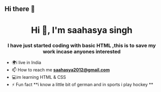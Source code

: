 ## Hi there 👋

<!--
**Saahasyasingh/saahasyasingh** is a ✨ _special_ ✨ repository because its `README.md` (this file) appears on your GitHub profile.

Here are some ideas to get you started:

- 🔭 I’m currently working on ...
- 🌱 I’m currently learning ...
- 👯 I’m looking to collaborate on ...
- 🤔 I’m looking for help with ...
- 💬 Ask me about ...
- 📫 How to reach me: ...
- 😄 Pronouns: ...
- ⚡ Fun fact: ...
-->
<h1 align="center">Hi 👋, I'm saahasya singh</h1>
<h3 align="center">I have just started coding with basic HTML ,this is to save my work incase anyones interested </h3>

- 🌍i live in India
- 📫 How to reach me **saahasya2012@gmail.com**
- 💻im learning HTML & CSS
- ⚡ Fun fact **i know a little bit of german and in sports i play hockey **



